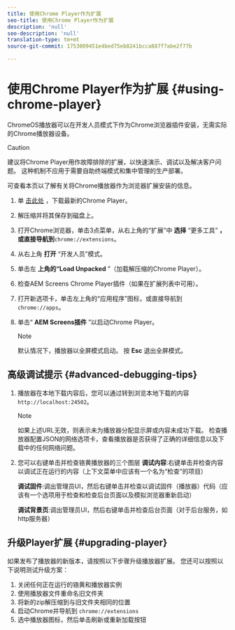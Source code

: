 ```yaml
---
title: 使用Chrome Player作为扩展
seo-title: 使用Chrome Player作为扩展
description: 'null'
seo-description: 'null'
translation-type: tm+mt
source-git-commit: 1753009451e4bed75eb8241bcca887f7abe2f77b

---
```



# 使用Chrome Player作为扩展 {#using-chrome-player}

ChromeOS播放器可以在开发人员模式下作为Chrome浏览器插件安装，无需实际的Chrome播放器设备。

>[!CAUTION]
>
> 建议将Chrome Player用作故障排除的扩展，以快速演示、调试以及解决客户问题。 这种机制不应用于需要自助终端模式和集中管理的生产部署。

可查看本页以了解有关将Chrome播放器作为浏览器扩展安装的信息。

1. 单 [击此处](https://download.macromedia.com/screens/) ，下载最新的Chrome Player。

1. 解压缩并将其保存到磁盘上。

1. 打开Chrome浏览器，单击3点菜单，从右上角的“扩展”中 **选择** “更多工具” **，或直接导航到**`chrome://extensions`。

1. 从右上角 **打开** “开发人员”模式。

1. 单击左 **上角的“Load Unpacked** ”（加载解压缩的Chrome Player）。

1. 检查AEM Screens Chrome Player插件（如果在扩展列表中可用）。

1. 打开新选项卡，单击左上角的“应用程序”图标，或直接导航到 `chrome://apps`。

1. 单击“ **AEM Screens插件** ”以启动Chrome Player。
   >[!NOTE]
   >
   > 默认情况下，播放器以全屏模式启动。 按 **Esc** 退出全屏模式。


## 高级调试提示 {#advanced-debugging-tips}

1. 播放器在本地下载内容后，您可以通过转到浏览本地下载的内容 `http://localhost:24502`。

   >[!NOTE]
   >
   > 如果上述URL无效，则表示未为播放器分配显示屏或内容未成功下载。 检查播放器配置JSON的网络选项卡，查看播放器是否获得了正确的详细信息以及下载中的任何网络问题。

1. 您可以右键单击并检查铬黄播放器的三个图层
   **调试内容**:右键单击并检查内容以调试正在运行的内容（上下文菜单中应该有一个名为“检查”的项目）

   **调试固件**:调出管理员UI，然后右键单击并检查以调试固件（播放器）代码（应该有一个选项用于检查和检查后台页面以及模拟浏览器重新启动）

   **调试背景页**:调出管理员UI，然后右键单击并检查后台页面（对于后台服务，如http服务器）

## 升级Player扩展 {#upgrading-player}

如果发布了播放器的新版本，请按照以下步骤升级播放器扩展。 您还可以按照以下说明测试升级方案：

1. 关闭任何正在运行的铬黄和播放器实例
1. 使用播放器文件重命名旧文件夹
1. 将新的zip解压缩到与旧文件夹相同的位置
1. 启动Chrome并导航到 `chrome://extensions`
1. 选中播放器图标，然后单击刷新或重新加载按钮